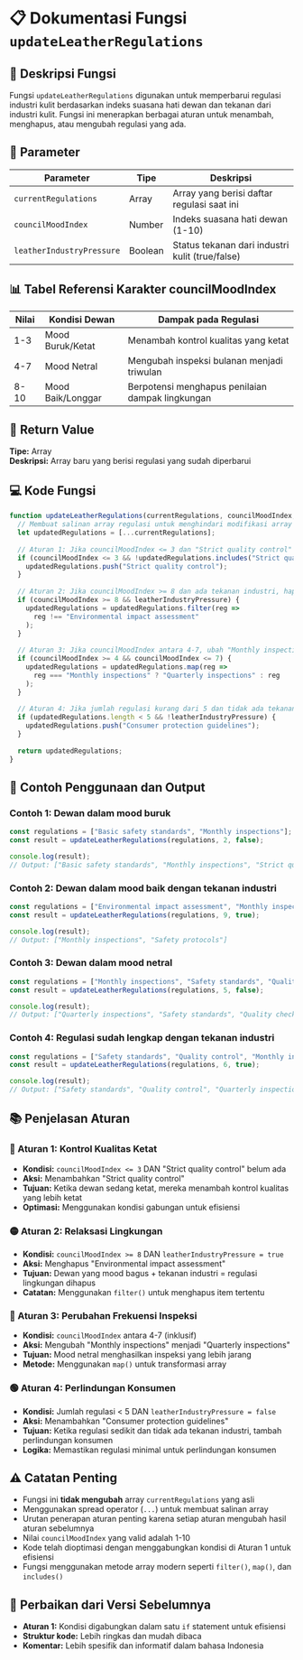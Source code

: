 # 📋 Dokumentasi Fungsi `updateLeatherRegulations`

## 📝 Deskripsi Fungsi

Fungsi `updateLeatherRegulations` digunakan untuk memperbarui regulasi industri kulit berdasarkan indeks suasana hati dewan dan tekanan dari industri kulit. Fungsi ini menerapkan berbagai aturan untuk menambah, menghapus, atau mengubah regulasi yang ada.

## 🔧 Parameter

| Parameter | Tipe | Deskripsi |
|-----------|------|-----------|
| `currentRegulations` | Array | Array yang berisi daftar regulasi saat ini |
| `councilMoodIndex` | Number | Indeks suasana hati dewan (1-10) |
| `leatherIndustryPressure` | Boolean | Status tekanan dari industri kulit (true/false) |

## 📊 Tabel Referensi Karakter councilMoodIndex

| Nilai | Kondisi Dewan | Dampak pada Regulasi |
|-------|---------------|---------------------|
| 1-3 | Mood Buruk/Ketat | Menambah kontrol kualitas yang ketat |
| 4-7 | Mood Netral | Mengubah inspeksi bulanan menjadi triwulan |
| 8-10 | Mood Baik/Longgar | Berpotensi menghapus penilaian dampak lingkungan |

## 🔄 Return Value

**Tipe:** Array  
**Deskripsi:** Array baru yang berisi regulasi yang sudah diperbarui

## 💻 Kode Fungsi

```javascript
function updateLeatherRegulations(currentRegulations, councilMoodIndex, leatherIndustryPressure) {
  // Membuat salinan array regulasi untuk menghindari modifikasi array asli
  let updatedRegulations = [...currentRegulations];
  
  // Aturan 1: Jika councilMoodIndex <= 3 dan "Strict quality control" belum ada, tambahkan regulasi tersebut
  if (councilMoodIndex <= 3 && !updatedRegulations.includes("Strict quality control")) {
    updatedRegulations.push("Strict quality control");
  }
  
  // Aturan 2: Jika councilMoodIndex >= 8 dan ada tekanan industri, hapus "Environmental impact assessment"
  if (councilMoodIndex >= 8 && leatherIndustryPressure) {
    updatedRegulations = updatedRegulations.filter(reg => 
      reg !== "Environmental impact assessment"
    );
  }
  
  // Aturan 3: Jika councilMoodIndex antara 4-7, ubah "Monthly inspections" menjadi "Quarterly inspections"
  if (councilMoodIndex >= 4 && councilMoodIndex <= 7) {
    updatedRegulations = updatedRegulations.map(reg =>
      reg === "Monthly inspections" ? "Quarterly inspections" : reg
    );
  }
  
  // Aturan 4: Jika jumlah regulasi kurang dari 5 dan tidak ada tekanan industri, tambahkan perlindungan konsumen
  if (updatedRegulations.length < 5 && !leatherIndustryPressure) {
    updatedRegulations.push("Consumer protection guidelines");
  }
  
  return updatedRegulations;
}
```

## 🎯 Contoh Penggunaan dan Output

### Contoh 1: Dewan dalam mood buruk
```javascript
const regulations = ["Basic safety standards", "Monthly inspections"];
const result = updateLeatherRegulations(regulations, 2, false);

console.log(result);
// Output: ["Basic safety standards", "Monthly inspections", "Strict quality control", "Consumer protection guidelines"]
```

### Contoh 2: Dewan dalam mood baik dengan tekanan industri
```javascript
const regulations = ["Environmental impact assessment", "Monthly inspections", "Safety protocols"];
const result = updateLeatherRegulations(regulations, 9, true);

console.log(result);
// Output: ["Monthly inspections", "Safety protocols"]
```

### Contoh 3: Dewan dalam mood netral
```javascript
const regulations = ["Monthly inspections", "Safety standards", "Quality checks"];
const result = updateLeatherRegulations(regulations, 5, false);

console.log(result);
// Output: ["Quarterly inspections", "Safety standards", "Quality checks", "Consumer protection guidelines"]
```

### Contoh 4: Regulasi sudah lengkap dengan tekanan industri
```javascript
const regulations = ["Safety standards", "Quality control", "Monthly inspections", "Worker protection", "Export guidelines"];
const result = updateLeatherRegulations(regulations, 6, true);

console.log(result);
// Output: ["Safety standards", "Quality control", "Quarterly inspections", "Worker protection", "Export guidelines"]
```

## 📚 Penjelasan Aturan

### 🔴 Aturan 1: Kontrol Kualitas Ketat
- **Kondisi:** `councilMoodIndex <= 3` DAN "Strict quality control" belum ada
- **Aksi:** Menambahkan "Strict quality control"
- **Tujuan:** Ketika dewan sedang ketat, mereka menambah kontrol kualitas yang lebih ketat
- **Optimasi:** Menggunakan kondisi gabungan untuk efisiensi

### 🟡 Aturan 2: Relaksasi Lingkungan
- **Kondisi:** `councilMoodIndex >= 8` DAN `leatherIndustryPressure = true`
- **Aksi:** Menghapus "Environmental impact assessment"
- **Tujuan:** Dewan yang mood bagus + tekanan industri = regulasi lingkungan dihapus
- **Catatan:** Menggunakan `filter()` untuk menghapus item tertentu

### 🔵 Aturan 3: Perubahan Frekuensi Inspeksi
- **Kondisi:** `councilMoodIndex` antara 4-7 (inklusif)
- **Aksi:** Mengubah "Monthly inspections" menjadi "Quarterly inspections"
- **Tujuan:** Mood netral menghasilkan inspeksi yang lebih jarang
- **Metode:** Menggunakan `map()` untuk transformasi array

### 🟢 Aturan 4: Perlindungan Konsumen
- **Kondisi:** Jumlah regulasi < 5 DAN `leatherIndustryPressure = false`
- **Aksi:** Menambahkan "Consumer protection guidelines"
- **Tujuan:** Ketika regulasi sedikit dan tidak ada tekanan industri, tambah perlindungan konsumen
- **Logika:** Memastikan regulasi minimal untuk perlindungan konsumen

## ⚠️ Catatan Penting

- Fungsi ini **tidak mengubah** array `currentRegulations` yang asli
- Menggunakan spread operator (`...`) untuk membuat salinan array
- Urutan penerapan aturan penting karena setiap aturan mengubah hasil aturan sebelumnya
- Nilai `councilMoodIndex` yang valid adalah 1-10
- Kode telah dioptimasi dengan menggabungkan kondisi di Aturan 1 untuk efisiensi
- Fungsi menggunakan metode array modern seperti `filter()`, `map()`, dan `includes()`

## 🚀 Perbaikan dari Versi Sebelumnya

- **Aturan 1:** Kondisi digabungkan dalam satu `if` statement untuk efisiensi
- **Struktur kode:** Lebih ringkas dan mudah dibaca
- **Komentar:** Lebih spesifik dan informatif dalam bahasa Indonesia
